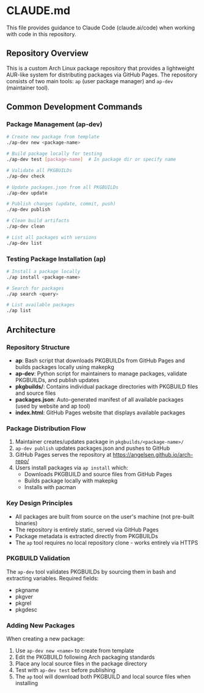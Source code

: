 # CLAUDE.md

This file provides guidance to Claude Code (claude.ai/code) when working with code in this repository.

## Repository Overview

This is a custom Arch Linux package repository that provides a lightweight AUR-like system for distributing packages via GitHub Pages. The repository consists of two main tools: `ap` (user package manager) and `ap-dev` (maintainer tool).

## Common Development Commands

### Package Management (ap-dev)
```bash
# Create new package from template
./ap-dev new <package-name>

# Build package locally for testing
./ap-dev test [package-name]  # In package dir or specify name

# Validate all PKGBUILDs
./ap-dev check

# Update packages.json from all PKGBUILDs
./ap-dev update

# Publish changes (update, commit, push)
./ap-dev publish

# Clean build artifacts
./ap-dev clean

# List all packages with versions
./ap-dev list
```

### Testing Package Installation (ap)
```bash
# Install a package locally
./ap install <package-name>

# Search for packages
./ap search <query>

# List available packages
./ap list
```

## Architecture

### Repository Structure
- **ap**: Bash script that downloads PKGBUILDs from GitHub Pages and builds packages locally using makepkg
- **ap-dev**: Python script for maintainers to manage packages, validate PKGBUILDs, and publish updates
- **pkgbuilds/**: Contains individual package directories with PKGBUILD files and source files
- **packages.json**: Auto-generated manifest of all available packages (used by website and ap tool)
- **index.html**: GitHub Pages website that displays available packages

### Package Distribution Flow
1. Maintainer creates/updates package in `pkgbuilds/<package-name>/`
2. `ap-dev publish` updates packages.json and pushes to GitHub
3. GitHub Pages serves the repository at https://angelsen.github.io/arch-repo/
4. Users install packages via `ap install` which:
   - Downloads PKGBUILD and source files from GitHub Pages
   - Builds package locally with makepkg
   - Installs with pacman

### Key Design Principles
- All packages are built from source on the user's machine (not pre-built binaries)
- The repository is entirely static, served via GitHub Pages
- Package metadata is extracted directly from PKGBUILDs
- The `ap` tool requires no local repository clone - works entirely via HTTPS

### PKGBUILD Validation
The `ap-dev` tool validates PKGBUILDs by sourcing them in bash and extracting variables. Required fields:
- pkgname
- pkgver
- pkgrel
- pkgdesc

### Adding New Packages
When creating a new package:
1. Use `ap-dev new <name>` to create from template
2. Edit the PKGBUILD following Arch packaging standards
3. Place any local source files in the package directory
4. Test with `ap-dev test` before publishing
5. The `ap` tool will download both PKGBUILD and local source files when installing
